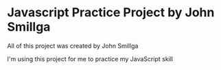 # Javascript Practice Project by John Smillga

All of this project was created by John Smillga

I'm using this project for me to practice my JavaScript skill
